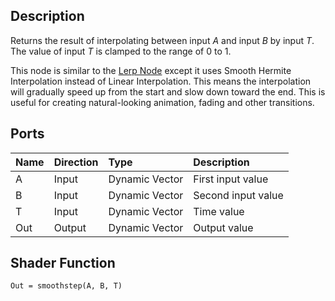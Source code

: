 ## Description

Returns the result of interpolating between input *A* and input *B* by input *T*. The value of input *T* is clamped to the range of 0 to 1. 

This node is similar to the [Lerp Node](https://github.com/Unity-Technologies/ShaderGraph/wiki/Lerp-Node) except it uses Smooth Hermite Interpolation instead of Linear Interpolation. This means the interpolation will gradually speed up from the start and slow down toward the end. This is useful for creating natural-looking animation, fading and other transitions.

## Ports

| Name        | Direction           | Type  | Description |
|:------------ |:-------------|:-----|:---|
| A      | Input | Dynamic Vector | First input value |
| B      | Input | Dynamic Vector | Second input value |
| T      | Input | Dynamic Vector | Time value |
| Out | Output      |    Dynamic Vector | Output value |

## Shader Function

`Out = smoothstep(A, B, T)`